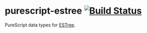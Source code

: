 # purescript-estree [![Build Status](https://travis-ci.org/paulyoung/purescript-estree.svg?branch=master)](https://travis-ci.org/paulyoung/purescript-estree)

PureScript data types for [ESTree](https://github.com/estree/estree).
